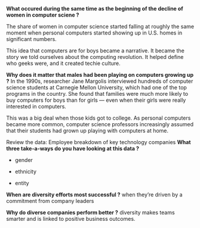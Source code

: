 

**What occured during the same time as the beginning of the decline of women in computer sciene ?**


The share of women in computer science started falling at roughly the same moment when personal computers started showing up in U.S. homes in significant numbers.

This idea that computers are for boys became a narrative. It became the story we told ourselves about the computing revolution. It helped define who geeks were, and it created techie culture.

**Why does it matter that males had been playing on computers growing up ?**
In the 1990s, researcher Jane Margolis interviewed hundreds of computer science students at Carnegie Mellon University, which had one of the top programs in the country. She found that families were much more likely to buy computers for boys than for girls — even when their girls were really interested in computers.

This was a big deal when those kids got to college. As personal computers became more common, computer science professors increasingly assumed that their students had grown up playing with computers at home.

Review the data: Employee breakdown of key technology companies
**What three take-a-ways do you have looking at this data ?**
- gender

- ethnicity

- entity

**When are diversity efforts most successful ?**
when they’re driven by a commitment from company leaders

**Why do diverse companies perform better ?**
diversity makes teams smarter and is linked to positive business outcomes.

